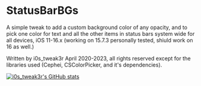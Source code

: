 # StatusBarBGs
A simple tweak to add a custom background color of any opacity, and to pick one color for text and all the other items in status bars system wide for all devices, iOS 11-16.x (working on 15.7.3 personally tested, shiuld work on 16 as well.)

Written by i0s_tweak3r April 2020-2023, all rights reserved except for the libraries used (Cephei, CSColorPicker, and it's dependencies).


[![i0s_tweak3r's GitHub stats](https://github-readme-stats.vercel.app/api?username=tweaker177)](https://github.com/tweaker177/github-readme-stats)
